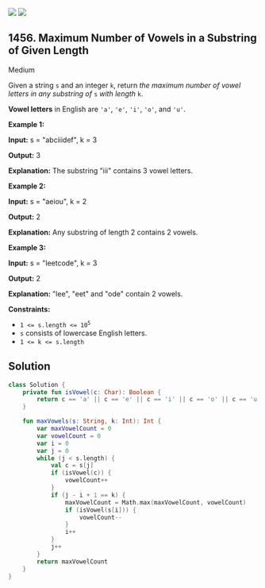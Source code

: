 [![](https://img.shields.io/github/stars/javadev/LeetCode-in-Kotlin?label=Stars&style=flat-square)](https://github.com/javadev/LeetCode-in-Kotlin)
[![](https://img.shields.io/github/forks/javadev/LeetCode-in-Kotlin?label=Fork%20me%20on%20GitHub%20&style=flat-square)](https://github.com/javadev/LeetCode-in-Kotlin/fork)

## 1456\. Maximum Number of Vowels in a Substring of Given Length

Medium

Given a string `s` and an integer `k`, return _the maximum number of vowel letters in any substring of_ `s` _with length_ `k`.

**Vowel letters** in English are `'a'`, `'e'`, `'i'`, `'o'`, and `'u'`.

**Example 1:**

**Input:** s = "abciiidef", k = 3

**Output:** 3

**Explanation:** The substring "iii" contains 3 vowel letters.

**Example 2:**

**Input:** s = "aeiou", k = 2

**Output:** 2

**Explanation:** Any substring of length 2 contains 2 vowels.

**Example 3:**

**Input:** s = "leetcode", k = 3

**Output:** 2

**Explanation:** "lee", "eet" and "ode" contain 2 vowels.

**Constraints:**

*   <code>1 <= s.length <= 10<sup>5</sup></code>
*   `s` consists of lowercase English letters.
*   `1 <= k <= s.length`

## Solution

```kotlin
class Solution {
    private fun isVowel(c: Char): Boolean {
        return c == 'a' || c == 'e' || c == 'i' || c == 'o' || c == 'u'
    }

    fun maxVowels(s: String, k: Int): Int {
        var maxVowelCount = 0
        var vowelCount = 0
        var i = 0
        var j = 0
        while (j < s.length) {
            val c = s[j]
            if (isVowel(c)) {
                vowelCount++
            }
            if (j - i + 1 == k) {
                maxVowelCount = Math.max(maxVowelCount, vowelCount)
                if (isVowel(s[i])) {
                    vowelCount--
                }
                i++
            }
            j++
        }
        return maxVowelCount
    }
}
```